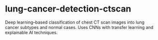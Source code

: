 # lung-cancer-detection-ctscan
Deep learning–based classification of chest CT scan images into lung cancer subtypes and normal cases. Uses CNNs with transfer learning and explainable AI techniques.
